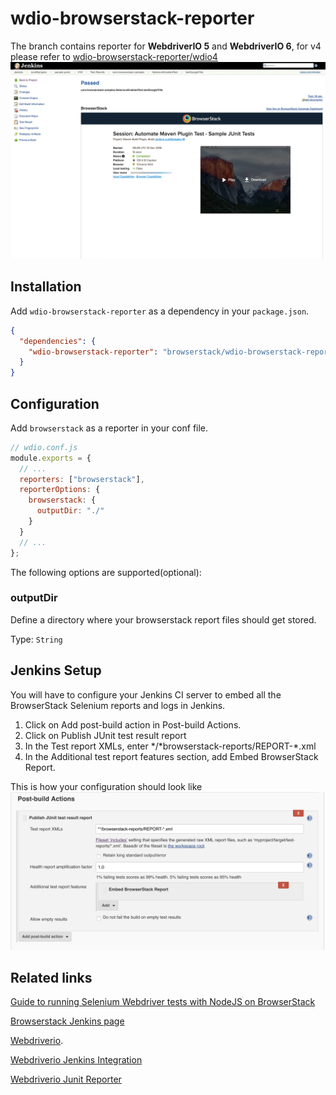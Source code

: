 # wdio-browserstack-reporter

The branch contains reporter for **WebdriverIO 5** and **WebdriverIO 6**, for v4 please refer to [wdio-browserstack-reporter/wdio4](https://github.com/browserstack/wdio-browserstack-reporter/tree/wdio4)
![Browserstack reports on Jenkins](screenshots/jenkins_report.png)

## Installation

Add `wdio-browserstack-reporter` as a dependency in your `package.json`.

```json
{
  "dependencies": {
    "wdio-browserstack-reporter": "browserstack/wdio-browserstack-reporter#wdio5"
  }
}
```

## Configuration

Add `browserstack` as a reporter in your conf file.

```js
// wdio.conf.js
module.exports = {
  // ...
  reporters: ["browserstack"],
  reporterOptions: {
    browserstack: {
      outputDir: "./"
    }
  }
  // ...
};
```

The following options are supported(optional):

### outputDir

Define a directory where your browserstack report files should get stored.

Type: `String`<br>

## Jenkins Setup

You will have to configure your Jenkins CI server to embed all the BrowserStack Selenium reports and logs in Jenkins.

1. Click on Add post-build action in Post-build Actions.
2. Click on Publish JUnit test result report
3. In the Test report XMLs, enter */*browserstack-reports/REPORT-\*.xml
4. In the Additional test report features section, add Embed BrowserStack Report.

This is how your configuration should look like
![Jenkins Setup](screenshots/jenkins_setup.png)

## Related links

[Guide to running Selenium Webdriver tests with NodeJS on BrowserStack](https://www.browserstack.com/automate/node)

[Browserstack Jenkins page](https://www.browserstack.com/automate/jenkins)

[Webdriverio](http://webdriver.io).

[Webdriverio Jenkins Integration](http://webdriver.io/guide/testrunner/jenkins.html)

[Webdriverio Junit Reporter](https://github.com/webdriverio-boneyard/wdio-junit-reporter)
